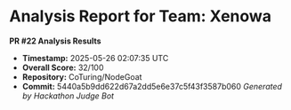 # Analysis Report for Team: Xenowa

**PR #22 Analysis Results**

- **Timestamp:** 2025-05-26 02:07:35 UTC
- **Overall Score:** 32/100
- **Repository:** CoTuring/NodeGoat
- **Commit:** 5440a5b9dd622d67a2dd5e6e37c5f43f3587b060
*Generated by Hackathon Judge Bot*
